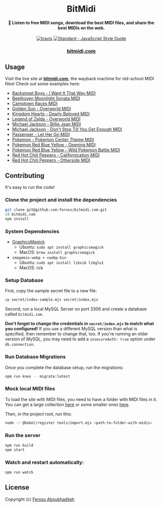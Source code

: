 <h1 align="center">
  BitMidi
</h1>

<h4 align="center">
  🎹 Listen to free MIDI songs, download the best MIDI files, and share the
  best MIDIs on the web.
</h4>

<p align="center">
  <a href="https://travis-ci.org/feross/bitmidi.com"><img src="https://img.shields.io/travis/feross/bitmidi.com/master.svg" alt="travis"></a>
  <a href="https://standardjs.com"><img src="https://img.shields.io/badge/code_style-standard-brightgreen.svg" alt="Standard - JavaScript Style Guide"></a>
</p>

<h3 align="center">
  <a href="https://bitmidi.com">bitmidi.com</a>
</h3>

## Usage

Visit the live site at **[bitmidi.com](https://bitmidi.com)**, the wayback machine for old-school MIDI files! Check out some examples here:

- [Backstreet Boys - I Want It That Way MIDI](https://bitmidi.com/backstreet-boys-i-want-it-that-way-mid)
- [Beethoven Moonlight Sonata MIDI](https://bitmidi.com/beethoven-moonlight-sonata-mid)
- [Camptown Races MIDI](https://bitmidi.com/camptown-mid)
- [Golden Sun - Overworld MIDI](https://bitmidi.com/golden-sun-overworld-mid)
- [Kingdom Hearts - Dearly Beloved MIDI](https://bitmidi.com/kingdom-hearts-dearly-beloved-mid)
- [Legend of Zelda - Overworld MIDI](https://bitmidi.com/legend-of-zelda-overworld-mid)
- [Michael Jackson - Billie Jean MIDI](https://bitmidi.com/michael-jackson-billie-jean-mid)
- [Michael Jackson - Don't Stop Till You Get Enough MIDI](https://bitmidi.com/michael-jackson-dont-stop-till-you-get-enough-mid)
- [Passenger - Let Her Go MIDI](https://bitmidi.com/passenger-let_her_go-mid)
- [Pokemon - Pokemon Center Theme MIDI](https://bitmidi.com/pokemon-pokemon-center-theme-mid)
- [Pokemon Red Blue Yellow - Opening MIDI](https://bitmidi.com/pokemon-redblueyellow-opening-yellow-mid)
- [Pokemon Red Blue Yellow - Wild Pokemon Battle MIDI](https://bitmidi.com/pokemon-redblueyellow-wild-pokemon-battle-mid)
- [Red Hot Chili Peppers - Californication MIDI](https://bitmidi.com/red-hot-chili-peppers-californication-mid)
- [Red Hot Chili Peppers - Otherside MIDI](https://bitmidi.com/red-hot-chili-peppers-otherside-mid)

## Contributing

It's easy to run the code!

### Clone the project and install the dependencies

```bash
git clone git@github.com:feross/bitmidi.com.git
cd bitmidi.com
npm install
```

### System Dependencies

- [GraphicsMagick](http://www.graphicsmagick.org/index.html)
  - Ubuntu: `sudo apt install graphicsmagick`
  - MacOS: `brew install graphicsmagick`
- `imagemin-webp > cwebp-bin`
  - Ubuntu: `sudo apt install libxi6 libglu1`
  - MacOS: n/a

### Setup Database

First, copy the sample secret file to a new file:

```bash
cp secret/index-sample.mjs secret/index.mjs
```

Second, run a local MySQL Server on port 3306 and create a database called `bitmidi.com`.

**Don't forget to change the credentials in `secret/index.mjs` to match what you
configured!** If you use a different MySQL version than what is specified, then
remember to change that, too. If you're running an older version of MySQL, you
may need to add a `insecureAuth: true` option under `db.connection`.

### Run Database Migrations

Once you complete the database setup, run the migrations:

```bash
npm run knex -- migrate:latest
```

### Mock local MIDI files

To load the site with MIDI files, you need to have a folder with MIDI files in
it. You can get a large collection
[here](https://www.reddit.com/r/WeAreTheMusicMakers/comments/3ajwe4/the_largest_midi_collection_on_the_internet/)
or some smaller ones [here](http://www.jsbach.net/midi/).

Then, in the project root, run this:

```bash
node -r @babel/register tools/import.mjs <path-to-folder-with-midis>
```

### Run the server

```bash
npm run build
npm start
```

### Watch and restart automatically:

```bash
npm run watch
```

## License

Copyright (c) [Feross Aboukhadijeh](https://feross.org)
